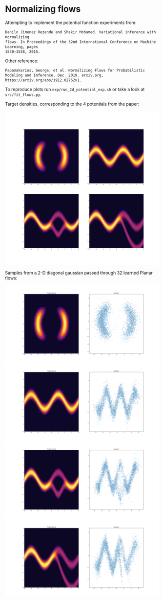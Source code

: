 # Normalizing flows

Attempting to implement the potential function experiments from:

```
Danilo Jimenez Rezende and Shakir Mohamed. Variational inference with normalizing
flows. In Proceedings of the 32nd International Conference on Machine Learning, pages
1530–1538, 2015.
```
Other reference:

```
Papamakarios, George, et al. Normalizing Flows for Probabilistic Modeling and Inference. Dec. 2019. arxiv.org, https://arxiv.org/abs/1912.02762v1.

```

To reproduce plots run `exp/run_2d_potential_exp.sh` or take a look at `src/fit_flows.py`.

Target densities, corresponding to the 4 potentials from the paper:

![target densities](https://github.com/VishakhG/normalizing-flows/blob/master/assets/all_potentials.png)


Samples from a 2-D diagonal gaussian passed through 32 learned Planar flows:

![potential 1](https://github.com/VishakhG/normalizing-flows/blob/master/assets/pot_1_32.png)
![potential 2](https://github.com/VishakhG/normalizing-flows/blob/master/assets/pot_2_32.png)
![potential 3](https://github.com/VishakhG/normalizing-flows/blob/master/assets/pot_3_32.png)
![potential 4](https://github.com/VishakhG/normalizing-flows/blob/master/assets/pot_4_32.png)

